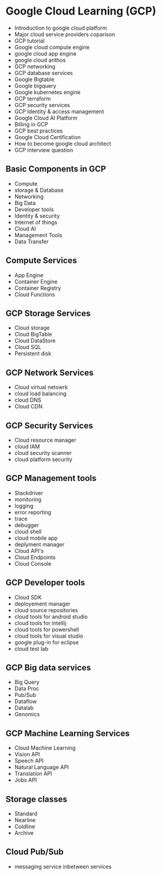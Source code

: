 # Google Cloud Learning (GCP)

- Introduction to google cloud platform
- Major cloud service providers coparison
- GCP tutorial
- Google cloud compute engine
- google cloud app engine
- google cloud arithos
- GCP networking
- GCP database services
- Google Bigtable
- Google bigquery
- Google kubernetes engine
- GCP terraform
- GCP security services
- GCP Identity & access management
- Google Cloud AI Platform
- Billing in GCP
- GCP best practices
- Google Cloud Certification
- How to become google cloud architect
- GCP interview question

## Basic Components in GCP
- Compute
- storage & Database
- Networking
- Big Data
- Developer tools
- Identity & security
- Internet of things
- Cloud AI
- Management Tools
- Data Transfer

## Compute Services
- App Engine
- Container Engine
- Container Registry
- Cloud Functions

## GCP Storage Services
- Cloud storage
- Cloud BigTable
- Cloud DataStore
- Cloud SQL
- Persistent disk

## GCP Network Services
- Cloud virtual netowrk
- cloud load balancing
- cloud DNS
- Cloud CDN

## GCP Security Services
- Cloud resource manager
- cloud IAM
- cloud security scanner
- cloud platform security

## GCP Management tools
- Stackdriver
- monitoring
- logging
- error reporting
- trace
- debugger
- cloud shell
- cloud mobile app
- deplyment manager
- Cloud API's
- Cloud Endpoints
- Cloud Console

## GCP Developer tools
- Cloud SDK
- deployement manager
- cloud source repositories
- cloud tools for android studio
- cloud tools for intellij
- cloud tools for powershell
- cloud tools for visual studio
- google plug-in for eclipse
- cloud test lab

## GCP Big data services
- Big Query
- Data Proc
- Pub/Sub
- Dataflow
- Datalab
- Genomics

## GCP Machine Learning Services
- Cloud Machine Learning
- Vision API
- Speech API
- Natural Language API
- Translation API
- Jobs API

## Storage classes

- Standard
- Nearline
- Coldline
- Archive

## Cloud Pub/Sub

- messaging service inbetween services
